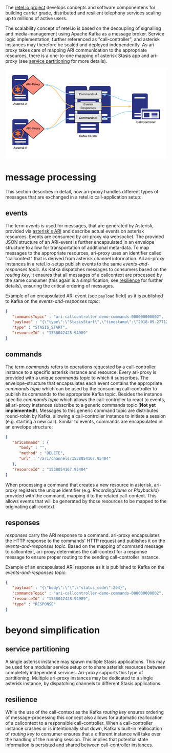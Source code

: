 The [retel.io project](http://retel.io) develops concepts and software componentens for building carrier grade, distributed and resilient telephony services scaling up to millions of active users.

The scalability concept of retel.io is based on the decoupling of signalling and media-management using Apache Kafka as a message broker. Service logic implementation, further referenced as "call-controller", and asterisk instances may therefore be scaled and deployed independently. As ari-proxy takes care of mapping ARI communication to the appropriate resources, there is a one-to-one mapping of asterisk Stasis app and ari-proxy (see [service partitioning](#service-partitioning) for more details).

![Architecture Overview](images/architecture_overview.png "Architecture Overview")

# message processing
This section describes in detail, how ari-proxy handles different types of messages that are exchanged in a retel.io call-application setup:

## events
The term *events* is used for messages, that are generated by Asterisk, provided via [asterisk's ARI](https://wiki.asterisk.org/wiki/display/AST/Getting+Started+with+ARI) and describe actual events on asterisk resources. Events are consumed by ari-proxy via websocket. The provided JSON structure of an ARI-event is further encapsulated in an envelope structure to allow for transportation of additional meta-data. To map messages to the appropriate resources, ari-proxy uses an identifier called "callcontext" that is derived from asterisk channel information. All ari-proxy instances in a retel.io-setup publish events to the same *events-and-responses topic*. As Kafka dispatches messages to consumers based on the *routing key*, it ensures that all messages of a callcontext are processed by the same consumer (this again is a simplification; see [resilience](#resilience) for further details), ensuring the critical ordering of messages.

Example of an encapsulated ARI event (see `payload` field) as it is published to Kafka on the *events-and-responses topic*:
```json
{
   "commandsTopic" : "ari-callcontroller-demo-commands-000000000002",
   "payload" : "{\"type\":\"StasisStart\",\"timestamp\":\"2018-09-27T12:00:28.699+0200\",\"args\":[],\"channel\":{\"id\":\"1538042428.94989\",\"name\":\"PJSIP/proxy-0000ba78\",\"state\":\"Ring\",\"caller\":{\"name\":\"\",\"number\":\"555-12345\"},\"connected\":{\"name\":\"\",\"number\":\"\"},\"accountcode\":\"\",\"dialplan\":{\"context\":\"default\",\"exten\":\"10000\",\"priority\":3},\"creationtime\":\"2018-09-27T12:00:28.698+0200\",\"language\":\"en\",\"channelvars\":{}},\"asterisk_id\":\"00:00:00:00:00:02\",\"application\":\"callcontroller-demo\"}",
   "type" : "STASIS_START",
   "resourceId" : "1538042428.94989"
}
```

## commands
The term *commands* refers to operations requested by a call-controller instance to a specific asterisk instance and resource. Every ari-proxy is provided with a unique *commands topic* to which it subscribes. The envelope-structure that encapsulates each event contains the appropriate *commands topic* which can be used by the consuming call-controller to publish its commands to the appropriate Kafka topic. Besides the instance specific *commands topic* which allows the call-controller to react to events, all ari-proxy instances subscribe to a generic commands topic (**Not yet implemented!**). Messages to this generic command topic are distributes round-robin by Kafka, allowing a call-controller instance to initiate a session (e.g. starting a new call). Similar to events, commands are encapsulated in an envelope structure:

```json
{
   "ariCommand" : {
      "body" : "",
      "method" : "DELETE",
      "url" : "/ari/channels/1538054167.95404"
   },
   "resourceId" : "1538054167.95404"
}
```

When processing a command that creates a new resource in asterisk, ari-proxy registers the unique identifier (e.g. *RecordingName* or *PlaybackId*) provided with the command, mapping it to the related call-context. This allows events that will be generated by those resources to be mapped to the originating call-context.

## responses
*responses* carry the ARI response to a command. ari-proxy encapsulates the HTTP response to the commands' HTTP request and publishes it on the *events-and-responses topic*. Based on the mapping of command message to callcontext, ari-proxy determines the call-context for a response message to ensure proper routing to the sending call-controller instance.

Example of an encapsulated ARI response as it is published to Kafka on the *events-and-responses topic*:
```json
{
   "payload" : "{\"body\":\"\",\"status_code\":204}",
   "commandsTopic" : "ari-callcontroller-demo-commands-000000000002",
   "resourceId" : "1538042428.94989",
   "type" : "RESPONSE"
}
```

# beyond simplification
## service partitioning
A single asterisk instance may spawn multiple Stasis applications. This may be used for a modular service setup or to share asterisk resources between completely independent services. Ari-proxy supports this type of partitioning. Multiple ari-proxy instances may be dedicated to a single asterisk instance, by dispatching channels to different Stasis applications.

## resilience
While the use of the call-context as the Kafka *routing key* ensures ordering of message-processing this concept also allows for automatic reallocation of a callcontext to a responsible call-controller. When a call-controller instance crashes or is intentionally shut down, Kafka's built-in reallocation of *routing key* to consumer ensures that a different instance will take over the handling of the running session. This implies that potential state information is persisted and shared between call-controller instances.
